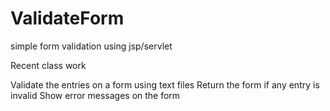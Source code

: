 # ValidateForm
simple form validation using jsp/servlet

Recent class work

Validate the entries on a form using text files
Return the form if any entry is invalid
Show error messages on the form
